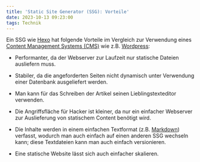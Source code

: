 ```yaml
---
title: 'Static Site Generator (SSG): Vorteile'
date: 2023-10-13 09:23:00
tags: Technik
---
```


Ein SSG wie [Hexo](https://hexo.io/) hat folgende Vorteile im Vergleich zur Verwendung eines [Content Management Systems (CMS)](https://www.ionos.de/digitalguide/hosting/cms/cms-vergleich/) wie z.B. [Wordpress](https://de.wordpress.org/):

* Performanter, da der Webserver zur Laufzeit nur statische Dateien ausliefern muss.

* Stabiler, da die angeforderten Seiten nicht dynamisch unter Verwendung einer Datenbank ausgeliefert werden.

* Man kann für das Schreiben der Artikel seinen Lieblingstexteditor verwenden.

* Die Angriffsfläche für Hacker ist kleiner, da nur ein einfacher Webserver zur Auslieferung von statischem Content benötigt wird.

* Die Inhalte werden in einem einfachen Textformat (z.B. [Markdown](https://markdown.de/)) verfasst, wodurch man auch einfach auf einen anderen SSG wechseln kann; diese Textdateien kann man auch einfach versionieren.

* Eine statische Website lässt sich auch einfacher skalieren.
